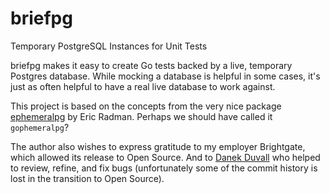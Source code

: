 # briefpg
Temporary PostgreSQL Instances for Unit Tests

briefpg makes it easy to create Go tests backed by a live, temporary Postgres database.  While mocking a database is helpful in some cases, it's just as often helpful to have a real live database to work against.

This project is based on the concepts from the very nice package [ephemeralpg](https://github.com/eradman/ephemeralpg/) by Eric Radman.  Perhaps we should have called it `gophemeralpg`? 

The author also wishes to express gratitude to my employer Brightgate, which allowed its release to Open Source.  And to [Danek Duvall](https://github.com/dhduvall) who helped to review, refine, and fix bugs (unfortunately some of the commit history is lost in the transition to Open Source).
